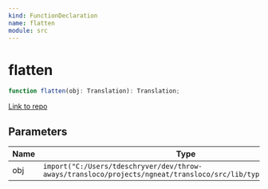 ```yaml
---
kind: FunctionDeclaration
name: flatten
module: src
---
```


# flatten

```ts
function flatten(obj: Translation): Translation;
```

[Link to repo](https://github.com/ngneat/transloco/blob/master/projects/ngneat/transloco/src/lib/helpers.ts#L119-L121)

## Parameters

| Name | Type                                                                                                            | Description |
| ---- | --------------------------------------------------------------------------------------------------------------- | ----------- |
| obj  | `import("C:/Users/tdeschryver/dev/throw-aways/transloco/projects/ngneat/transloco/src/lib/types").HashMap<any>` |             |
